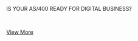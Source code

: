 <p class="headline-text">IS YOUR AS/400 READY FOR DIGITAL BUSINESS?</p>
 

[View More]({{#makeLink}}./landing.html?product_path=./products/api400.md&menu_path=.menus/en{{/makeLink}})